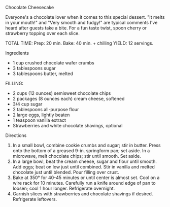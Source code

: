 
Chocolate Cheesecake

Everyone's a chocolate lover when it comes to this special dessert. "It melts in your mouth!" and "Very smooth and fudgy!" are typical comments I've heard after guests take a bite. For a fun taste twist, spoon cherry or strawberry topping over each slice.

TOTAL TIME: Prep: 20 min. Bake: 40 min. + chilling YIELD: 12 servings.

Ingredients

* 1 cup crushed chocolate wafer crumbs
* 3 tablespoons sugar
* 3 tablespoons butter, melted

FILLING:

* 2 cups (12 ounces) semisweet chocolate chips
* 2 packages (8 ounces each) cream cheese, softened
* 3/4 cup sugar
* 2 tablespoons all-purpose flour
* 2 large eggs, lightly beaten
* 1 teaspoon vanilla extract
* Strawberries and white chocolate shavings, optional

Directions

1. In a small bowl, combine cookie crumbs and sugar; stir in butter. Press onto the bottom of a greased 9-in. springform pan; set aside. In a microwave, melt chocolate chips; stir until smooth. Set aside.
2. In a large bowl, beat the cream cheese, sugar and flour until smooth. Add eggs; beat on low just until combined. Stir in vanilla and melted chocolate just until blended. Pour filling over crust.
3. Bake at 350° for 40-45 minutes or until center is almost set. Cool on a wire rack for 10 minutes. Carefully run a knife around edge of pan to loosen; cool 1 hour longer. Refrigerate overnight.
4. Garnish slices with strawberries and chocolate shavings if desired. Refrigerate leftovers.

